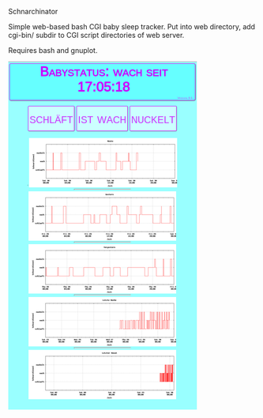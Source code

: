 Schnarchinator

Simple web-based bash CGI baby sleep tracker. Put into web directory,
add cgi-bin/ subdir to CGI script directories of web server.

Requires bash and gnuplot.

![Schnarchinator Screenshot](screenshot.png "Action shot")

